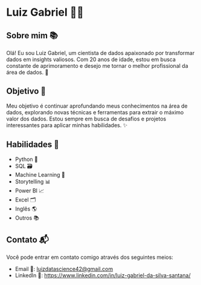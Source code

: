 # Luiz Gabriel 👨‍💻

## Sobre mim 📚
Olá! Eu sou Luiz Gabriel, um cientista de dados apaixonado por transformar dados em insights valiosos. Com 20 anos de idade, estou em busca constante de aprimoramento e desejo me tornar o melhor profissional da área de dados. 💪

## Objetivo 🎯
Meu objetivo é continuar aprofundando meus conhecimentos na área de dados, explorando novas técnicas e ferramentas para extrair o máximo valor dos dados. Estou sempre em busca de desafios e projetos interessantes para aplicar minhas habilidades. ✨

## Habilidades 🚀
- Python 🐍
- SQL 🗃️
- Machine Learning 🤖
- Storytelling 📊
- Power BI 📈
- Excel 🗂️
- Inglês 🌎
- Outros 📚

## Contato 📬
Você pode entrar em contato comigo através dos seguintes meios:
- Email 📧: luizdatascience42@gmail.com
- LinkedIn 💼: https://www.linkedin.com/in/luiz-gabriel-da-silva-santana/

